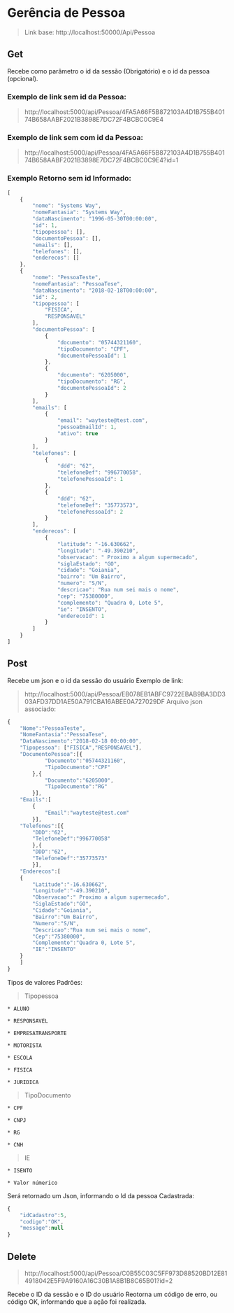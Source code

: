 # Gerência de Pessoa
> Link base: http://localhost:50000/Api/Pessoa

## Get
Recebe como parâmetro o id da sessão (Obrigatório) e o id da pessoa (opcional).

### Exemplo de link sem id da Pessoa:
> http://localhost:5000/api/Pessoa/4FA5A66F5B872103A4D1B755B40174B658AABF2021B3898E7DC72F4BCBC0C9E4

### Exemplo de link sem com id da Pessoa:
> http://localhost:5000/api/Pessoa/4FA5A66F5B872103A4D1B755B40174B658AABF2021B3898E7DC72F4BCBC0C9E4?id=1

### Exemplo Retorno sem id Informado:

```javascript
[
    {
        "nome": "Systems Way",
        "nomeFantasia": "Systems Way",
        "dataNascimento": "1996-05-30T00:00:00",
        "id": 1,
        "tipopessoa": [],
        "documentoPessoa": [],
        "emails": [],
        "telefones": [],
        "enderecos": []
    },
    {
        "nome": "PessoaTeste",
        "nomeFantasia": "PessoaTese",
        "dataNascimento": "2018-02-18T00:00:00",
        "id": 2,
        "tipopessoa": [
            "FISICA",
            "RESPONSAVEL"
        ],
        "documentoPessoa": [
            {
                "documento": "05744321160",
                "tipoDocumento": "CPF",
                "documentoPessoaId": 1
            },
            {
                "documento": "6205000",
                "tipoDocumento": "RG",
                "documentoPessoaId": 2
            }
        ],
        "emails": [
            {
                "email": "wayteste@test.com",
                "pessoaEmailId": 1,
                "ativo": true
            }
        ],
        "telefones": [
            {
                "ddd": "62",
                "telefoneDef": "996770058",
                "telefonePessoaId": 1
            },
            {
                "ddd": "62",
                "telefoneDef": "35773573",
                "telefonePessoaId": 2
            }
        ],
        "enderecos": [
            {
                "latitude": "-16.630662",
                "longitude": "-49.390210",
                "observacao": " Proximo a algum supermecado",
                "siglaEstado": "GO",
                "cidade": "Goiania",
                "bairro": "Um Bairro",
                "numero": "S/N",
                "descricao": "Rua num sei mais o nome",
                "cep": "75380000",
                "complemento": "Quadra 0, Lote 5",
                "ie": "INSENTO",
                "enderecoId": 1
            }
        ]
    }
]
```

## Post

 Recebe um json e o id da sessão do usuário
 Exemplo de link:
 > http://localhost:5000/api/Pessoa/EB078EB1ABFC9722EBAB9BA3DD303AFD37DD1AE50A791CBA16ABEE0A727029DF
 Arquivo json associado:

```javascript
{
    "Nome":"PessoaTeste",
    "NomeFantasia":"PessoaTese",
    "DataNascimento":"2018-02-18 00:00:00",
    "Tipopessoa": ["FISICA","RESPONSAVEL"],
    "DocumentoPessoa":[{
    		"Documento":"05744321160",
    		"TipoDocumento":"CPF"
    	},{
    		"Documento":"6205000",
    		"TipoDocumento":"RG"
    	}],
    "Emails":[
    	{
    		"Email":"wayteste@test.com"
    	}],
    "Telefones":[{
    	"DDD":"62",
    	"TelefoneDef":"996770058"
    	},{
    	"DDD":"62",
    	"TelefoneDef":"35773573"
    	}],
    "Enderecos":[
    {
    	"Latitude":"-16.630662",
    	"Longitude":"-49.390210",
    	"Observacao":" Proximo a algum supermecado",
    	"SiglaEstado":"GO",
    	"Cidade":"Goiania",
    	"Bairro":"Um Bairro",
    	"Numero":"S/N",
    	"Descricao":"Rua num sei mais o nome",
    	"Cep":"75380000",
    	"Complemento":"Quadra 0, Lote 5",
    	"IE":"INSENTO"
    }
    ]
}
```

Tipos de valores Padrões:

>   Tipopessoa 

	* ALUNO

	* RESPONSAVEL

	* EMPRESATRANSPORTE

	* MOTORISTA

	* ESCOLA

	* FISICA

	* JURIDICA

>  TipoDocumento

	* CPF

	* CNPJ

	* RG

	* CNH

>  IE

	* ISENTO

	* Valor númerico

Será retornado um Json, informando o Id da pessoa Cadastrada:

```javascript
{
	"idCadastro":5,
	"codigo":"OK",
	"message":null
}
```

## Delete

> http://localhost:5000/api/Pessoa/C0B55C03C5FF973D88520BD12E814918042E5F9A9160A16C30B1A8B1B8C65B01?id=2

Recebe o ID da sessão e o ID do usuário
Reotorna um código de erro, ou código OK, informando que a ação foi realizada.